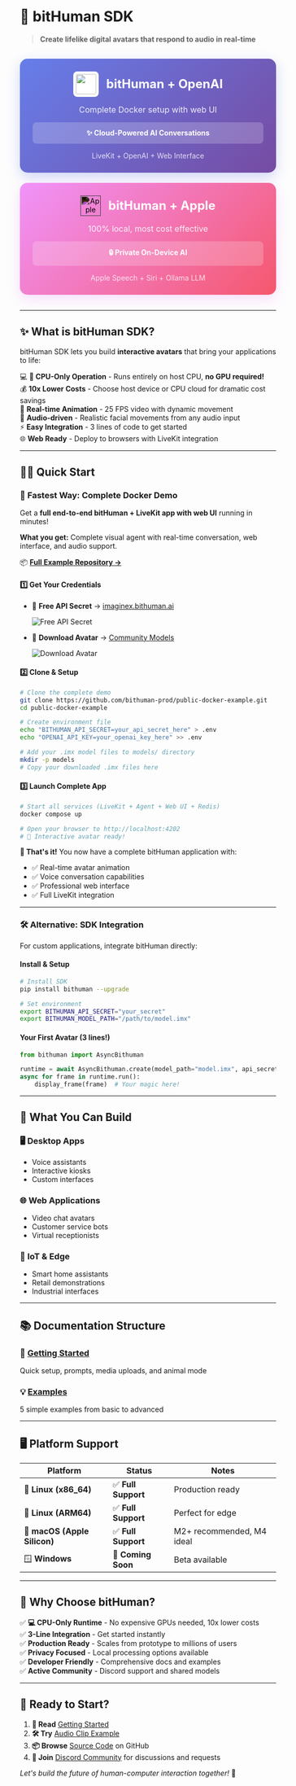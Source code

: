 # 🚀 bitHuman SDK

> **Create lifelike digital avatars that respond to audio in real-time**

<style>
@keyframes pulseGlow {
  0%, 100% { box-shadow: 0 8px 25px rgba(102, 126, 234, 0.3); }
  50% { box-shadow: 0 8px 25px rgba(102, 126, 234, 0.5); }
}
@keyframes pulseGlowPink {
  0%, 100% { box-shadow: 0 8px 25px rgba(240, 147, 251, 0.3); }
  50% { box-shadow: 0 8px 25px rgba(240, 147, 251, 0.5); }
}
.panel-openai {
  animation: pulseGlow 3s ease-in-out infinite;
}
.panel-apple {
  animation: pulseGlowPink 3s ease-in-out infinite;
}
</style>

<div style="display: flex; gap: 20px; margin: 30px 0; flex-wrap: wrap;">

<div class="panel-openai" style="flex: 1; min-width: 300px; background: linear-gradient(135deg, #667eea 0%, #764ba2 100%); border-radius: 15px; padding: 25px; color: white; text-align: center; box-shadow: 0 8px 25px rgba(102, 126, 234, 0.3); transition: all 0.3s ease; cursor: pointer;" onmouseover="this.style.transform='translateY(-5px) scale(1.02)'; this.style.boxShadow='0 15px 35px rgba(102, 126, 234, 0.6)'; this.style.animation='none'" onmouseout="this.style.transform='translateY(0) scale(1)'; this.style.boxShadow='0 8px 25px rgba(102, 126, 234, 0.3)'; this.className='panel-openai'">
  <a href="https://github.com/bithuman-prod/public-docker-example" style="text-decoration: none; color: white; display: block;">
    <div style="display: flex; align-items: center; justify-content: center; gap: 15px; margin-bottom: 15px;">
      <img src="assets/images/openai.svg" alt="OpenAI" style="width: 40px; height: 40px; background: white; border-radius: 8px; padding: 5px;">
      <h3 style="margin: 0; font-size: 24px;">bitHuman + OpenAI</h3>
    </div>
    <p style="margin: 0 0 15px 0; font-size: 16px; opacity: 0.9;">Complete Docker setup with web UI</p>
    <div style="background: rgba(255,255,255,0.2); padding: 12px; border-radius: 8px; margin: 15px 0;">
      <strong>✨ Cloud-Powered AI Conversations</strong>
    </div>
    <p style="margin: 10px 0 0 0; font-size: 14px; opacity: 0.8;">LiveKit + OpenAI + Web Interface</p>
  </a>
</div>

<div class="panel-apple" style="flex: 1; min-width: 300px; background: linear-gradient(135deg, #f093fb 0%, #f5576c 100%); border-radius: 15px; padding: 25px; color: white; text-align: center; box-shadow: 0 8px 25px rgba(240, 147, 251, 0.3); transition: all 0.3s ease; cursor: pointer;" onmouseover="this.style.transform='translateY(-5px) scale(1.02)'; this.style.boxShadow='0 15px 35px rgba(240, 147, 251, 0.6)'; this.style.animation='none'" onmouseout="this.style.transform='translateY(0) scale(1)'; this.style.boxShadow='0 8px 25px rgba(240, 147, 251, 0.3)'; this.className='panel-apple'">
  <a href="https://github.com/bithuman-prod/public-macos-offline-example" style="text-decoration: none; color: white; display: block;">
    <div style="display: flex; align-items: center; justify-content: center; gap: 15px; margin-bottom: 15px;">
      <img src="https://cdn.jsdelivr.net/gh/devicons/devicon/icons/apple/apple-original.svg" alt="Apple" style="width: 40px; height: 40px; filter: invert(1);">
      <h3 style="margin: 0; font-size: 24px;">bitHuman + Apple</h3>
    </div>
    <p style="margin: 0 0 15px 0; font-size: 16px; opacity: 0.9;">100% local, most cost effective</p>
    <div style="background: rgba(255,255,255,0.2); padding: 12px; border-radius: 8px; margin: 15px 0;">
      <strong>🔒 Private On-Device AI</strong>
    </div>
    <p style="margin: 10px 0 0 0; font-size: 14px; opacity: 0.8;">Apple Speech + Siri + Ollama LLM</p>
  </a>
</div>

</div>

---

## ✨ What is bitHuman SDK?

bitHuman SDK lets you build **interactive avatars** that bring your applications to life:

💻 **🌟 CPU-Only Operation** - Runs entirely on host CPU, **no GPU required!**  
💰 **10x Lower Costs** - Choose host device or CPU cloud for dramatic cost savings  
🎯 **Real-time Animation** - 25 FPS video with dynamic movement  
🎤 **Audio-driven** - Realistic facial movements from any audio input  
⚡ **Easy Integration** - 3 lines of code to get started  
🌐 **Web Ready** - Deploy to browsers with LiveKit integration  

---

## 🏃‍♂️ Quick Start

### 🐳 **Fastest Way: Complete Docker Demo**

Get a **full end-to-end bitHuman + LiveKit app with web UI** running in minutes!

**What you get:** Complete visual agent with real-time conversation, web interface, and audio support.

📦 **[Full Example Repository →](https://github.com/bithuman-prod/public-docker-example)**

#### 1️⃣ Get Your Credentials
- 🔑 **Free API Secret** → [imaginex.bithuman.ai](https://imaginex.bithuman.ai)
  
  ![Free API Secret](assets/images/example-api-secret.jpg)

- 🤖 **Download Avatar** → [Community Models](https://imaginex.bithuman.ai/#community)
  
  ![Download Avatar](assets/images/example-download-button.jpg)

#### 2️⃣ Clone & Setup
```bash
# Clone the complete demo
git clone https://github.com/bithuman-prod/public-docker-example.git
cd public-docker-example

# Create environment file
echo "BITHUMAN_API_SECRET=your_api_secret_here" > .env
echo "OPENAI_API_KEY=your_openai_key_here" >> .env

# Add your .imx model files to models/ directory
mkdir -p models
# Copy your downloaded .imx files here
```

#### 3️⃣ Launch Complete App
```bash
# Start all services (LiveKit + Agent + Web UI + Redis)
docker compose up

# Open your browser to http://localhost:4202
# 🎉 Interactive avatar ready!
```

**🌟 That's it!** You now have a complete bitHuman application with:
- ✅ Real-time avatar animation
- ✅ Voice conversation capabilities  
- ✅ Professional web interface
- ✅ Full LiveKit integration

---

### 🛠️ **Alternative: SDK Integration**

For custom applications, integrate bitHuman directly:

#### Install & Setup
```bash
# Install SDK
pip install bithuman --upgrade

# Set environment
export BITHUMAN_API_SECRET="your_secret"
export BITHUMAN_MODEL_PATH="/path/to/model.imx"
```

#### Your First Avatar (3 lines!)
```python
from bithuman import AsyncBithuman

runtime = await AsyncBithuman.create(model_path="model.imx", api_secret="secret")
async for frame in runtime.run():
    display_frame(frame)  # Your magic here!
```

---

## 🎯 What You Can Build

### 🖥️ **Desktop Apps**
- Voice assistants
- Interactive kiosks  
- Custom interfaces

### 🌐 **Web Applications**
- Video chat avatars
- Customer service bots
- Virtual receptionists

### 🔧 **IoT & Edge**
- Smart home assistants
- Retail demonstrations
- Industrial interfaces

---

## 📚 Documentation Structure

### 🚀 **[Getting Started](getting-started/overview.md)**
Quick setup, prompts, media uploads, and animal mode

### 💡 **[Examples](examples/overview.md)**
5 simple examples from basic to advanced

---

## 🖥️ Platform Support

| Platform | Status | Notes |
|----------|---------|-------|
| 🐧 **Linux (x86_64)** | ✅ **Full Support** | Production ready |
| 🦾 **Linux (ARM64)** | ✅ **Full Support** | Perfect for edge |
| 🍎 **macOS (Apple Silicon)** | ✅ **Full Support** | M2+ recommended, M4 ideal |
| 🪟 **Windows** | 🔄 **Coming Soon** | Beta available |

---

## 🎯 Why Choose bitHuman?

✅ **💻 CPU-Only Runtime** - No expensive GPUs needed, 10x lower costs  
✅ **3-Line Integration** - Get started instantly  
✅ **Production Ready** - Scales from prototype to millions of users  
✅ **Privacy Focused** - Local processing options available  
✅ **Developer Friendly** - Comprehensive docs and examples  
✅ **Active Community** - Discord support and shared models  

---

## 🚀 Ready to Start?

1. **📖 Read** [Getting Started](getting-started/overview.md)
2. **🛠️ Try** [Audio Clip Example](examples/avatar-with-audio-clip.md) 
3. **📦 Browse** [Source Code](https://github.com/bithuman-prod/public-docs) on GitHub
4. **💬 Join** [Discord Community](https://discord.gg/ES953n7bPA) for discussions and requests

*Let's build the future of human-computer interaction together!* 🌟
